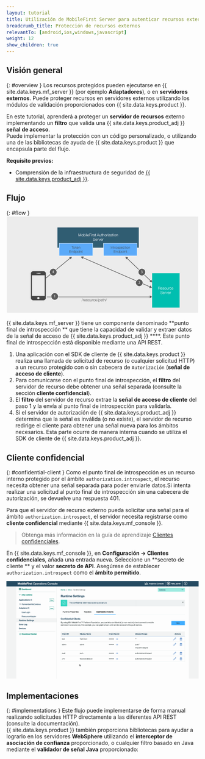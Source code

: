 ```yaml
---
layout: tutorial
title: Utilización de MobileFirst Server para autenticar recursos externos
breadcrumb_title: Protección de recursos externos
relevantTo: [android,ios,windows,javascript]
weight: 12
show_children: true
---
```

<!-- NLS_CHARSET=UTF-8 -->
## Visión general
{: #overview }
Los recursos protegidos pueden ejecutarse en {{ site.data.keys.mf_server }} (por ejemplo **Adaptadores**), o en **servidores externos**. Puede proteger recursos en servidores externos utilizando los módulos de validación proporcionados con {{ site.data.keys.product }}.

En este tutorial, aprenderá a proteger un **servidor de recursos** externo implementando un **filtro** que valida una {{ site.data.keys.product_adj }} **señal de acceso**.  
Puede implementar la protección con un código personalizado, o utilizando una de las bibliotecas de ayuda de {{ site.data.keys.product }} que encapsula parte del flujo.

**Requisito previos:**  

* Comprensión de la infraestructura de seguridad de [{{ site.data.keys.product_adj }}](../).

## Flujo
{: #flow }
![Protección de diagramas de recursos externos](external_resources_flow.jpg)

{{ site.data.keys.mf_server }} tiene un componente denominado **punto final de introspección ** que tiene la capacidad de validar y extraer datos de la señal de acceso de {{ site.data.keys.product_adj }} ****. Este punto final de introspección está disponible mediante una API REST. 

1. Una aplicación con el SDK de cliente de {{ site.data.keys.product }} realiza una llamada de solicitud de recurso (o cualquier solicitud HTTP) a un recurso protegido con o sin cabecera de `Autorización` (**señal de acceso de cliente**).
2. Para comunicarse con el punto final de introspección, el **filtro** del servidor de recurso debe obtener una señal separada (consulte la sección **cliente confidencial**).
3. El **filtro** del servidor de recurso extrae la **señal de acceso de cliente** del paso 1 y la envía al punto final de introspección para validarla. 
4. Si el servidor de autorización de {{ site.data.keys.product_adj }} determina que la señal es inválida (o no existe), el servidor de recurso redirige el cliente para obtener una señal nueva para los ámbitos necesarios. Esta parte ocurre de manera interna cuando se utiliza el SDK de cliente de {{ site.data.keys.product_adj }}.

## Cliente confidencial
{: #confidential-client }
Como el punto final de introspección es un recurso interno protegido por el ámbito `authorization.introspect`, el recurso necesita obtener una señal separada para poder enviarle datos.Si intenta realizar una solicitud al punto final de introspección sin una cabecera de autorización, se devuelve una respuesta 401.

Para que el servidor de recurso externo pueda solicitar una señal para el ámbito `authorization.introspect`, el servidor necesita registrarse como **cliente confidencial** mediante {{ site.data.keys.mf_console }}.  

> Obtenga más información en la guía de aprendizaje [Clientes confidenciales](../confidential-clients/).

En {{ site.data.keys.mf_console }}, en **Configuración → Clientes confidenciales**, añada una entrada nueva. Seleccione un **secreto de cliente ** y el valor **secreto de API**. Asegúrese de establecer `authorization.introspect` como el **ámbito permitido**.

<img class="gifplayer" alt="Configuración de un cliente confidencial" src="confidential-client.png"/>

## Implementaciones
{: #implementations }
Este flujo puede implementarse de forma manual realizando solicitudes HTTP directamente a las diferentes API REST (consulte la documentación).   
{{ site.data.keys.product }} también proporciona bibliotecas para ayudar a lograrlo en los servidores **WebSphere** utilizando el **interceptor de asociación de confianza** proporcionado, o cualquier filtro basado en Java mediante el **validador de señal Java** proporcionado:
